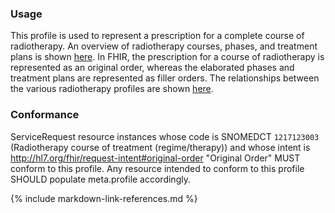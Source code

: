 ### Usage
This profile is used to represent a prescription for a complete course of radiotherapy. An overview of radiotherapy courses, phases, and treatment plans is shown [here](overview.html#codex-rt-resource-profiles). In FHIR, the prescription for a course of radiotherapy is represented as an original order, whereas the elaborated phases and treatment plans are represented as filler orders. The relationships between the various radiotherapy profiles are shown [here](overview.html#relationships-between-profiles).

### Conformance
ServiceRequest resource instances whose code is SNOMEDCT `1217123003` (Radiotherapy course of treatment (regime/therapy)) and whose intent is http://hl7.org/fhir/request-intent#original-order "Original Order" MUST conform to this profile. Any resource intended to conform to this profile SHOULD populate meta.profile accordingly.

{% include markdown-link-references.md %}